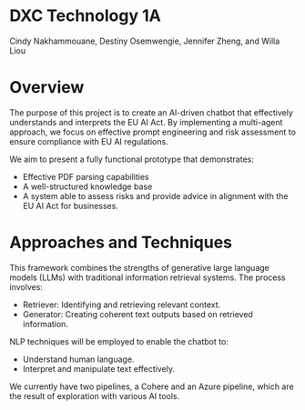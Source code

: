 # DXC Technology 1A
Cindy Nakhammouane, Destiny Osemwengie, Jennifer Zheng, and Willa Liou

# Overview
The purpose of this project is to create an AI-driven chatbot that effectively understands and interprets the EU AI Act. 
By implementing a multi-agent approach, we focus on effective prompt engineering and risk assessment to ensure compliance with EU AI regulations.

We aim to present a fully functional prototype that demonstrates:
- Effective PDF parsing capabilities
- A well-structured knowledge base
- A system able to assess risks and provide advice in alignment with the EU AI Act for businesses.


# Approaches and Techniques
This framework combines the strengths of generative large language models (LLMs) with traditional information retrieval systems. The process involves:
- Retriever: Identifying and retrieving relevant context.
- Generator: Creating coherent text outputs based on retrieved information.

NLP techniques will be employed to enable the chatbot to:
- Understand human language.
- Interpret and manipulate text effectively.

We currently have two pipelines, a Cohere and an Azure pipeline, which are the result of exploration with various AI tools. 
